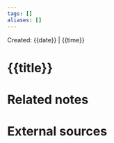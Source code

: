 ```yaml
---
tags: []
aliases: []
---
```

Created: {{date}} | {{time}}
# {{title}}

# Related notes
# External sources